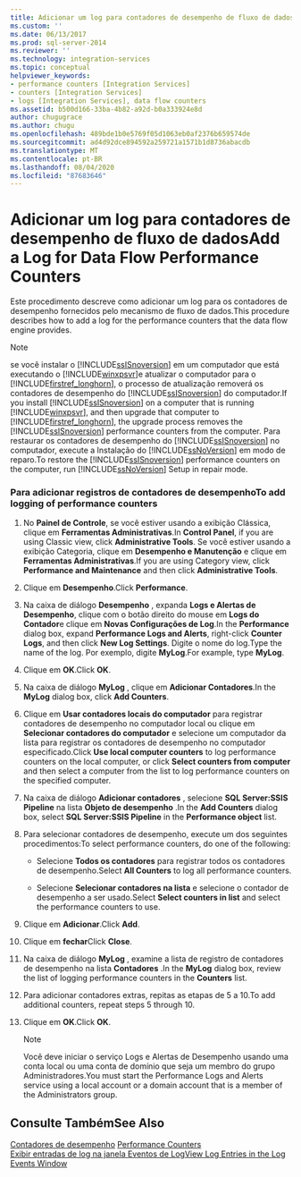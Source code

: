 ```yaml
---
title: Adicionar um log para contadores de desempenho de fluxo de dados | Microsoft Docs
ms.custom: ''
ms.date: 06/13/2017
ms.prod: sql-server-2014
ms.reviewer: ''
ms.technology: integration-services
ms.topic: conceptual
helpviewer_keywords:
- performance counters [Integration Services]
- counters [Integration Services]
- logs [Integration Services], data flow counters
ms.assetid: b500d166-33ba-4b82-a92d-b0a333924e8d
author: chugugrace
ms.author: chugu
ms.openlocfilehash: 489bde1b0e5769f05d1063eb0af2376b659574de
ms.sourcegitcommit: ad4d92dce894592a259721a1571b1d8736abacdb
ms.translationtype: MT
ms.contentlocale: pt-BR
ms.lasthandoff: 08/04/2020
ms.locfileid: "87683646"
---
```

# <a name="add-a-log-for-data-flow-performance-counters"></a><span data-ttu-id="f8338-102">Adicionar um log para contadores de desempenho de fluxo de dados</span><span class="sxs-lookup"><span data-stu-id="f8338-102">Add a Log for Data Flow Performance Counters</span></span>
  <span data-ttu-id="f8338-103">Este procedimento descreve como adicionar um log para os contadores de desempenho fornecidos pelo mecanismo de fluxo de dados.</span><span class="sxs-lookup"><span data-stu-id="f8338-103">This procedure describes how to add a log for the performance counters that the data flow engine provides.</span></span>  
  
> [!NOTE]  
>  <span data-ttu-id="f8338-104">se você instalar o [!INCLUDE[ssISnoversion](../includes/ssisnoversion-md.md)] em um computador que está executando o [!INCLUDE[winxpsvr](../includes/winxpsvr-md.md)]e atualizar o computador para o [!INCLUDE[firstref_longhorn](../includes/firstref-longhorn-md.md)], o processo de atualização removerá os contadores de desempenho do [!INCLUDE[ssISnoversion](../includes/ssisnoversion-md.md)] do computador.</span><span class="sxs-lookup"><span data-stu-id="f8338-104">If you install [!INCLUDE[ssISnoversion](../includes/ssisnoversion-md.md)] on a computer that is running [!INCLUDE[winxpsvr](../includes/winxpsvr-md.md)], and then upgrade that computer to [!INCLUDE[firstref_longhorn](../includes/firstref-longhorn-md.md)], the upgrade process removes the [!INCLUDE[ssISnoversion](../includes/ssisnoversion-md.md)] performance counters from the computer.</span></span> <span data-ttu-id="f8338-105">Para restaurar os contadores de desempenho do [!INCLUDE[ssISnoversion](../includes/ssisnoversion-md.md)] no computador, execute a Instalação do [!INCLUDE[ssNoVersion](../includes/ssnoversion-md.md)] em modo de reparo.</span><span class="sxs-lookup"><span data-stu-id="f8338-105">To restore the [!INCLUDE[ssISnoversion](../includes/ssisnoversion-md.md)] performance counters on the computer, run [!INCLUDE[ssNoVersion](../includes/ssnoversion-md.md)] Setup in repair mode.</span></span>  
  
### <a name="to-add-logging-of-performance-counters"></a><span data-ttu-id="f8338-106">Para adicionar registros de contadores de desempenho</span><span class="sxs-lookup"><span data-stu-id="f8338-106">To add logging of performance counters</span></span>  
  
1.  <span data-ttu-id="f8338-107">No **Painel de Controle**, se você estiver usando a exibição Clássica, clique em **Ferramentas Administrativas**.</span><span class="sxs-lookup"><span data-stu-id="f8338-107">In **Control Panel**, if you are using Classic view, click **Administrative Tools**.</span></span> <span data-ttu-id="f8338-108">Se você estiver usando a exibição Categoria, clique em **Desempenho e Manutenção** e clique em **Ferramentas Administrativas**.</span><span class="sxs-lookup"><span data-stu-id="f8338-108">If you are using Category view, click **Performance and Maintenance** and then click **Administrative Tools**.</span></span>  
  
2.  <span data-ttu-id="f8338-109">Clique em **Desempenho**.</span><span class="sxs-lookup"><span data-stu-id="f8338-109">Click **Performance**.</span></span>  
  
3.  <span data-ttu-id="f8338-110">Na caixa de diálogo **Desempenho** , expanda **Logs e Alertas de Desempenho**, clique com o botão direito do mouse em **Logs do Contador**e clique em **Novas Configurações de Log**.</span><span class="sxs-lookup"><span data-stu-id="f8338-110">In the **Performance** dialog box, expand **Performance Logs and Alerts**, right-click **Counter Logs**, and then click **New Log Settings**.</span></span> <span data-ttu-id="f8338-111">Digite o nome do log.</span><span class="sxs-lookup"><span data-stu-id="f8338-111">Type the name of the log.</span></span> <span data-ttu-id="f8338-112">Por exemplo, digite **MyLog**.</span><span class="sxs-lookup"><span data-stu-id="f8338-112">For example, type **MyLog**.</span></span>  
  
4.  <span data-ttu-id="f8338-113">Clique em **OK**.</span><span class="sxs-lookup"><span data-stu-id="f8338-113">Click **OK**.</span></span>  
  
5.  <span data-ttu-id="f8338-114">Na caixa de diálogo **MyLog** , clique em **Adicionar Contadores**.</span><span class="sxs-lookup"><span data-stu-id="f8338-114">In the **MyLog** dialog box, click **Add Counters**.</span></span>  
  
6.  <span data-ttu-id="f8338-115">Clique em **Usar contadores locais do computador** para registrar contadores de desempenho no computador local ou clique em **Selecionar contadores do computador** e selecione um computador da lista para registrar os contadores de desempenho no computador especificado.</span><span class="sxs-lookup"><span data-stu-id="f8338-115">Click **Use local computer counters** to log performance counters on the local computer, or click **Select counters from computer** and then select a computer from the list to log performance counters on the specified computer.</span></span>  
  
7.  <span data-ttu-id="f8338-116">Na caixa de diálogo **Adicionar contadores** , selecione **SQL Server:SSIS Pipeline** na lista **Objeto de desempenho** .</span><span class="sxs-lookup"><span data-stu-id="f8338-116">In the **Add Counters** dialog box, select **SQL Server:SSIS Pipeline** in the **Performance object** list.</span></span>  
  
8.  <span data-ttu-id="f8338-117">Para selecionar contadores de desempenho, execute um dos seguintes procedimentos:</span><span class="sxs-lookup"><span data-stu-id="f8338-117">To select performance counters, do one of the following:</span></span>  
  
    -   <span data-ttu-id="f8338-118">Selecione **Todos os contadores** para registrar todos os contadores de desempenho.</span><span class="sxs-lookup"><span data-stu-id="f8338-118">Select **All Counters** to log all performance counters.</span></span>  
  
    -   <span data-ttu-id="f8338-119">Selecione **Selecionar contadores na lista** e selecione o contador de desempenho a ser usado.</span><span class="sxs-lookup"><span data-stu-id="f8338-119">Select **Select counters in list** and select the performance counters to use.</span></span>  
  
9. <span data-ttu-id="f8338-120">Clique em **Adicionar**.</span><span class="sxs-lookup"><span data-stu-id="f8338-120">Click **Add**.</span></span>  
  
10. <span data-ttu-id="f8338-121">Clique em **fechar**</span><span class="sxs-lookup"><span data-stu-id="f8338-121">Click **Close**.</span></span>  
  
11. <span data-ttu-id="f8338-122">Na caixa de diálogo **MyLog** , examine a lista de registro de contadores de desempenho na lista **Contadores** .</span><span class="sxs-lookup"><span data-stu-id="f8338-122">In the **MyLog** dialog box, review the list of logging performance counters in the **Counters** list.</span></span>  
  
12. <span data-ttu-id="f8338-123">Para adicionar contadores extras, repitas as etapas de 5 a 10.</span><span class="sxs-lookup"><span data-stu-id="f8338-123">To add additional counters, repeat steps 5 through 10.</span></span>  
  
13. <span data-ttu-id="f8338-124">Clique em **OK**.</span><span class="sxs-lookup"><span data-stu-id="f8338-124">Click **OK**.</span></span>  
  
    > [!NOTE]  
    >  <span data-ttu-id="f8338-125">Você deve iniciar o serviço Logs e Alertas de Desempenho usando uma conta local ou uma conta de domínio que seja um membro do grupo Administradores.</span><span class="sxs-lookup"><span data-stu-id="f8338-125">You must start the Performance Logs and Alerts service using a local account or a domain account that is a member of the Administrators group.</span></span>  
  
## <a name="see-also"></a><span data-ttu-id="f8338-126">Consulte Também</span><span class="sxs-lookup"><span data-stu-id="f8338-126">See Also</span></span>  
 <span data-ttu-id="f8338-127">[Contadores de desempenho](performance/performance-counters.md) </span><span class="sxs-lookup"><span data-stu-id="f8338-127">[Performance Counters](performance/performance-counters.md) </span></span>  
 [<span data-ttu-id="f8338-128">Exibir entradas de log na janela Eventos de Log</span><span class="sxs-lookup"><span data-stu-id="f8338-128">View Log Entries in the Log Events Window</span></span>](../../2014/integration-services/view-log-entries-in-the-log-events-window.md)  
  
  
